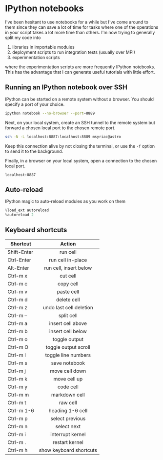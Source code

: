 # IPython notebooks

I've been hesitant to use notebooks for a while but I've
come around to them since they can save a lot of time for tasks
where one of the operations in your script takes a lot more time
than others. I'm now trying to generally split my code into

1. libraries in importable modules
2. deployment scripts to run integration tests (usually over MPI)
3. experimentation scripts

where the experimentation scripts are more frequently IPython
notebooks. This has the advantage that I can generate useful
tutorials with little effort.

## Running an IPython notebook over SSH

IPython can be started on a remote system without a browser.
You should specify a port of your choice.

```bash
ipython notebook --no-browser --port=8889
```

Next, on your local system, create an SSH tunnel to the remote
system but forward a chosen local port to the chosen remote port.

```bash
ssh -N -L localhost:8887:localhost:8889 msyriac@astro
```

Keep this connection alive by not closing the terminal, or use
the `-f` option to send it to the background.

Finally, in a browser on your local system, open a connection
to the chosen local port.

```
localhost:8887
```

## Auto-reload

IPython magic to auto-reload modules as you work on them

```python
%load_ext autoreload
%autoreload 2
```

## Keyboard shortcuts

|Shortcut	|Action                  |
| ------------- |:----------------------:|
|Shift-Enter	|run cell|
|Ctrl-Enter	|run cell in-place|
|Alt-Enter	|run cell, insert below|
|Ctrl-m x	|cut cell|
|Ctrl-m c	|copy cell|
|Ctrl-m v	|paste cell|
|Ctrl-m d	|delete cell|
|Ctrl-m z	|undo last cell deletion|
|Ctrl-m –	|split cell|
|Ctrl-m a	|insert cell above|
|Ctrl-m b	|insert cell below|
|Ctrl-m o	|toggle output|
|Ctrl-m O	|toggle output scroll|
|Ctrl-m l	|toggle line numbers|
|Ctrl-m s	|save notebook|
|Ctrl-m j	|move cell down|
|Ctrl-m k	|move cell up|
|Ctrl-m y	|code cell|
|Ctrl-m m	|markdown cell|
|Ctrl-m t	|raw cell|
|Ctrl-m 1-6	|heading 1-6 cell|
|Ctrl-m p	|select previous|
|Ctrl-m n	|select next|
|Ctrl-m i	|interrupt kernel|
|Ctrl-m .	|restart kernel|
|Ctrl-m h	|show keyboard shortcuts|